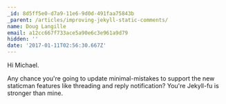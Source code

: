 ```yaml
---
_id: 8d5ff5e0-d7a9-11e6-9d0d-491faa75843b
_parent: /articles/improving-jekyll-static-comments/
name: Doug Langille
email: a12cc667f733ace5a90e6c3e961a9d79
hidden: ''
date: '2017-01-11T02:56:30.667Z'
---
```


Hi Michael.

Any chance you're going to update minimal-mistakes to support the new staticman features like threading and reply notification? You're Jekyll-fu is stronger than mine.
